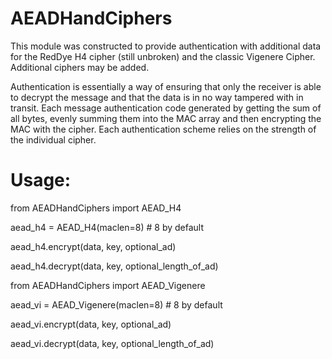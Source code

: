 # AEADHandCiphers

This module was constructed to provide authentication with additional data for the RedDye H4 cipher (still unbroken) and the classic Vigenere Cipher.  Additional ciphers may be added.

Authentication is essentially a way of ensuring that only the receiver is able to decrypt the message and that the data is in no way tampered with in transit.  Each message authentication code generated by getting the sum of all bytes, evenly summing them into the MAC array and then encrypting the MAC with the cipher.  Each authentication scheme relies on the strength of the individual cipher.

# Usage:

from AEADHandCiphers import AEAD_H4

aead_h4 = AEAD_H4(maclen=8)  #  8 by default

aead_h4.encrypt(data, key, optional_ad)

aead_h4.decrypt(data, key, optional_length_of_ad)

from AEADHandCiphers import AEAD_Vigenere

aead_vi = AEAD_Vigenere(maclen=8)  # 8 by default

aead_vi.encrypt(data, key, optional_ad)

aead_vi.decrypt(data, key, optional_length_of_ad)

